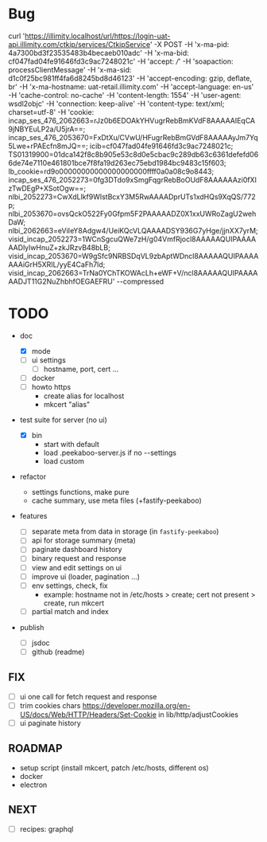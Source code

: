 # Bug

curl 'https://illimity.localhost/url/https://login-uat-api.illimity.com/ctkip/services/CtkipService' -X POST -H 'x-ma-pid: 4a7300bd3f23535483b4becaeb010adc' -H 'x-ma-bid: cf047fad04fe91646fd3c9ac7248021c' -H 'accept: */*' -H 'soapaction: processClientMessage' -H 'x-ma-sid: d1c0f25bc981ff4fa6d8245bd8d46123' -H 'accept-encoding: gzip, deflate, br' -H 'x-ma-hostname: uat-retail.illimity.com' -H 'accept-language: en-us' -H 'cache-control: no-cache' -H 'content-length: 1554' -H 'user-agent: wsdl2objc' -H 'connection: keep-alive' -H 'content-type: text/xml; charset=utf-8' -H 'cookie: incap_ses_476_2062663=rJz0b6EDOAkYHVugrRebBmKVdF8AAAAAIEqCA9jNBYEuLP2a/U5jrA==; incap_ses_476_2053670=FxDtXu/CVwU/HFugrRebBmGVdF8AAAAAyJm7Yq5Lwe+rPAEcfn8mJQ==; icib=cf047fad04fe91646fd3c9ac7248021c; TS01319900=01dca142f8c8b905e53c8d0e5cbac9c289db63c6361defefd066de74e7110e461801bce7f8fa19d263ec75ebd1984bc9483c15f603; lb_cookie=rd9o00000000000000000000ffff0a0a08c9o8443; incap_ses_476_2052273=0fg3DTdo9xSmgFqgrRebBoOUdF8AAAAAAzi0fXIzTwDEgP+XSotOgw==; nlbi_2052273=CwXdLlkf9WIstBcxY3M5RwAAAADprUTs1xdHQs9XqQS/772p; nlbi_2053670=ovsQckO522Fy0Gfpm5F2PAAAAADZ0X1xxUWRoZagU2wehDaW; nlbi_2062663=eViIeY8Adgw4/UeiKQcVLQAAAADSY936G7yHge/jjnXX7yrM; visid_incap_2052273=1WCnSgcuQWe7zH/g04VmfRjocl8AAAAAQUIPAAAAAADlylwHnuZ+zkJRzvB48bLB; visid_incap_2053670=W9gSfc9NRBSDqVL9zbAptWDncl8AAAAAQUIPAAAAAAAiGrH5XRIL/yyE4CaFh7ld; visid_incap_2062663=TrNa0YChTKOWAcLh+eWF+V/ncl8AAAAAQUIPAAAAAADJT11G2NuZhbhfOEGAEFRU' --compressed

# TODO

- doc
  - [x] mode
  - [ ] ui settings
    - [ ] hostname, port, cert ...
  - [ ] docker
  - [ ] howto https
    - create alias for localhost
    - mkcert "alias"

- test suite for server (no ui)
  - [x] bin
    - start with default
    - load .peekaboo-server.js if no --settings
    - load custom

- refactor
  - settings functions, make pure
  - cache summary, use meta files (+fastify-peekaboo)

- features
  - [ ] separate meta from data in storage (in `fastify-peekaboo`)
  - [ ] api for storage summary (meta)
  - [ ] paginate dashboard history
  - [ ] binary request and response
  - [ ] view and edit settings on ui
  - [ ] improve ui (loader, pagination ...)
  - [ ] env settings, check, fix
    - example: hostname not in /etc/hosts > create; cert not present > create, run mkcert
  - [ ] partial match and index

- publish
  - [ ] jsdoc
  - [ ] github (readme)

## FIX

- [ ] ui one call for fetch request and response
- [ ] trim cookies chars https://developer.mozilla.org/en-US/docs/Web/HTTP/Headers/Set-Cookie in lib/http/adjustCookies
- [ ] ui paginate history

## ROADMAP

- setup script (install mkcert, patch /etc/hosts, different os)
- docker
- electron

## NEXT

- [ ] recipes: graphql
